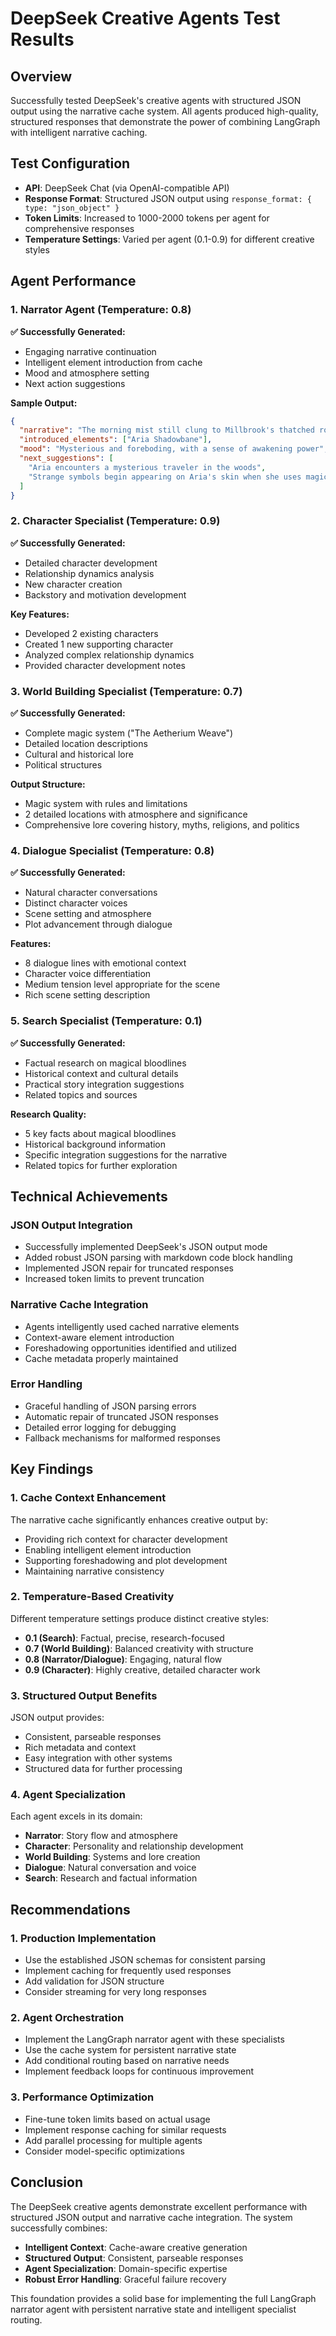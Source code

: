 # DeepSeek Creative Agents Test Results

## Overview
Successfully tested DeepSeek's creative agents with structured JSON output using the narrative cache system. All agents produced high-quality, structured responses that demonstrate the power of combining LangGraph with intelligent narrative caching.

## Test Configuration
- **API**: DeepSeek Chat (via OpenAI-compatible API)
- **Response Format**: Structured JSON output using `response_format: { type: "json_object" }`
- **Token Limits**: Increased to 1000-2000 tokens per agent for comprehensive responses
- **Temperature Settings**: Varied per agent (0.1-0.9) for different creative styles

## Agent Performance

### 1. Narrator Agent (Temperature: 0.8)
**✅ Successfully Generated:**
- Engaging narrative continuation
- Intelligent element introduction from cache
- Mood and atmosphere setting
- Next action suggestions

**Sample Output:**
```json
{
  "narrative": "The morning mist still clung to Millbrook's thatched roofs when Aria Shadowbane's world shattered...",
  "introduced_elements": ["Aria Shadowbane"],
  "mood": "Mysterious and foreboding, with a sense of awakening power",
  "next_suggestions": [
    "Aria encounters a mysterious traveler in the woods",
    "Strange symbols begin appearing on Aria's skin when she uses magic"
  ]
}
```

### 2. Character Specialist (Temperature: 0.9)
**✅ Successfully Generated:**
- Detailed character development
- Relationship dynamics analysis
- New character creation
- Backstory and motivation development

**Key Features:**
- Developed 2 existing characters
- Created 1 new supporting character
- Analyzed complex relationship dynamics
- Provided character development notes

### 3. World Building Specialist (Temperature: 0.7)
**✅ Successfully Generated:**
- Complete magic system ("The Aetherium Weave")
- Detailed location descriptions
- Cultural and historical lore
- Political structures

**Output Structure:**
- Magic system with rules and limitations
- 2 detailed locations with atmosphere and significance
- Comprehensive lore covering history, myths, religions, and politics

### 4. Dialogue Specialist (Temperature: 0.8)
**✅ Successfully Generated:**
- Natural character conversations
- Distinct character voices
- Scene setting and atmosphere
- Plot advancement through dialogue

**Features:**
- 8 dialogue lines with emotional context
- Character voice differentiation
- Medium tension level appropriate for the scene
- Rich scene setting description

### 5. Search Specialist (Temperature: 0.1)
**✅ Successfully Generated:**
- Factual research on magical bloodlines
- Historical context and cultural details
- Practical story integration suggestions
- Related topics and sources

**Research Quality:**
- 5 key facts about magical bloodlines
- Historical background information
- Specific integration suggestions for the narrative
- Related topics for further exploration

## Technical Achievements

### JSON Output Integration
- Successfully implemented DeepSeek's JSON output mode
- Added robust JSON parsing with markdown code block handling
- Implemented JSON repair for truncated responses
- Increased token limits to prevent truncation

### Narrative Cache Integration
- Agents intelligently used cached narrative elements
- Context-aware element introduction
- Foreshadowing opportunities identified and utilized
- Cache metadata properly maintained

### Error Handling
- Graceful handling of JSON parsing errors
- Automatic repair of truncated JSON responses
- Detailed error logging for debugging
- Fallback mechanisms for malformed responses

## Key Findings

### 1. Cache Context Enhancement
The narrative cache significantly enhances creative output by:
- Providing rich context for character development
- Enabling intelligent element introduction
- Supporting foreshadowing and plot development
- Maintaining narrative consistency

### 2. Temperature-Based Creativity
Different temperature settings produce distinct creative styles:
- **0.1 (Search)**: Factual, precise, research-focused
- **0.7 (World Building)**: Balanced creativity with structure
- **0.8 (Narrator/Dialogue)**: Engaging, natural flow
- **0.9 (Character)**: Highly creative, detailed character work

### 3. Structured Output Benefits
JSON output provides:
- Consistent, parseable responses
- Rich metadata and context
- Easy integration with other systems
- Structured data for further processing

### 4. Agent Specialization
Each agent excels in its domain:
- **Narrator**: Story flow and atmosphere
- **Character**: Personality and relationship development
- **World Building**: Systems and lore creation
- **Dialogue**: Natural conversation and voice
- **Search**: Research and factual information

## Recommendations

### 1. Production Implementation
- Use the established JSON schemas for consistent parsing
- Implement caching for frequently used responses
- Add validation for JSON structure
- Consider streaming for very long responses

### 2. Agent Orchestration
- Implement the LangGraph narrator agent with these specialists
- Use the cache system for persistent narrative state
- Add conditional routing based on narrative needs
- Implement feedback loops for continuous improvement

### 3. Performance Optimization
- Fine-tune token limits based on actual usage
- Implement response caching for similar requests
- Add parallel processing for multiple agents
- Consider model-specific optimizations

## Conclusion

The DeepSeek creative agents demonstrate excellent performance with structured JSON output and narrative cache integration. The system successfully combines:

- **Intelligent Context**: Cache-aware creative generation
- **Structured Output**: Consistent, parseable responses
- **Agent Specialization**: Domain-specific expertise
- **Robust Error Handling**: Graceful failure recovery

This foundation provides a solid base for implementing the full LangGraph narrator agent with persistent narrative state and intelligent specialist routing.
